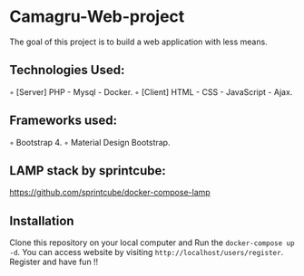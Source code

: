 # Camagru-Web-project
 
 The goal of this project is to build a web application with less means.
 
 ## Technologies Used:
 ◦ [Server] PHP - Mysql - Docker.
 ◦ [Client] HTML - CSS - JavaScript - Ajax.
 
 ## Frameworks used:
 ◦ Bootstrap 4.
 ◦ Material Design Bootstrap.
 
 ## LAMP stack by sprintcube:
 https://github.com/sprintcube/docker-compose-lamp
 
 ## Installation
 Clone this repository on your local computer and Run the `docker-compose up -d`.
 You can access website by visiting `http://localhost/users/register`.
  Register and have fun !!
 
